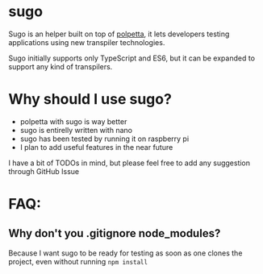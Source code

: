 sugo
====

Sugo is an helper built on top of [polpetta](http://github.com/WebReflection/polpetta), it lets developers testing applications using new transpiler technologies.

Sugo initially supports only TypeScript and ES6, but it can be expanded to support any kind of transpilers.

Why should I use sugo?
======================

* polpetta with sugo is way better
* sugo is entirelly written with nano
* sugo has been tested by running it on raspberry pi
* I plan to add useful features in the near future


I have a bit of TODOs in mind, but please feel free to add any suggestion through GitHub Issue


FAQ:
====

Why don't you .gitignore node_modules?
--------------------------------------
Because I want sugo to be ready for testing as soon as one clones the project, even without running `npm install`

